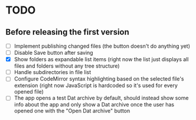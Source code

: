 # TODO

## Before releasing the first version

- [ ] Implement publishing changed files (the button doesn't do anything yet)
- [ ] Disable Save button after saving
- [x] Show folders as expandable list items (right now the list just displays all files and folders without any tree structure)
- [ ] Handle subdirectories in file list
- [ ] Configure CodeMirror syntax highlighting based on the selected file's extension (right now JavaScript is hardcoded so it's used for every opened file)
- [ ] The app opens a test Dat archive by default, should instead show some info about the app and only show a Dat archive once the user has opened one with the "Open Dat archive" button
